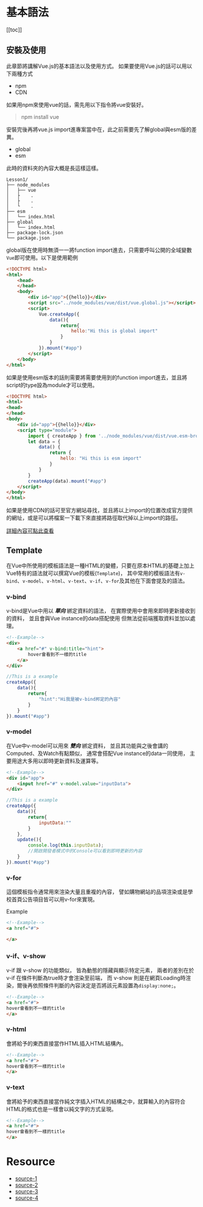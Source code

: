 # 基本語法

[[toc]]

## 安裝及使用

此章節將講解Vue.js的基本語法以及使用方式。
如果要使用Vue.js的話可以用以下兩種方式
- npm
- CDN


如果用npm來使用vue的話，需先用以下指令將vue安裝好。
>npm install vue

安裝完後再將vue.js import進專案當中在，此之前需要先了解global與esm版的差異。
- global
- esm

此時的資料夾的內容大概是長這樣這樣。
```
Lesson1/
├── node_modules
│   ├── vue
│   ├    .
│   ├    .
│   └    .
├── esm
│   └── index.html
├── global
│   └── index.html
├── package-lock.json
└── package.json
```

global版在使用時無須一一將function import進去，只需要呼叫公開的全域變數`Vue`即可使用。以下是使用範例
```html
<!DOCTYPE html>
<html>
    <head>
    </head>
    <body>
        <div id="app">{{hello}}</div>
        <script src="../node_modules/vue/dist/vue.global.js"></script>
        <script>
            Vue.createApp({
                data(){
                    return{
                        hello:"Hi this is global import"
                    }
                }
            }).mount("#app")
        </script>
    </body>
</html>
```

如果是使用esm版本的話則需要將需要使用到的function import進去，並且將script的type設為module才可以使用。
```html
<!DOCTYPE html>
<html>
<head>
</head>
<body>
    <div id="app">{{hello}}</div>
    <script type="module">
        import { createApp } from '../node_modules/vue/dist/vue.esm-browser.js';
        let data = {
            data() {
                return {
                    hello: "Hi this is esm import"
                }
            }
        }
        createApp(data).mount("#app")
    </script>
</body>
</html>
```
如果是使用CDN的話可至官方網站尋找，並且將以上import的位置改成官方提供的網址，或是可以將檔案一下載下來直接將路徑取代掉以上import的路徑。

[詳細內容可點此查看](https://github.com/nptu-cnc/tutorial/tree/main/Vue/Lesson1/)

## Template

在Vue中所使用的模板語法是一種HTML的變體，只要在原本HTML的基礎上加上Vue特有的語法就可以撰寫Vue的模板(`Template`)，
其中常用的模板語法有`v-bind`、`v-model`、`v-html`、`v-text`、`v-if`、`v-for`及其他在下面會提及的語法。
### v-bind 
v-bind是Vue中用以 **_單向_** 綁定資料的語法，
在實際使用中會用來即時更新接收到的資料，
並且會與Vue instance的data搭配使用
但無法從前端獲取資料並加以處理。

```html
<!--Example-->
<div>
    <a href="#" v-bind:title="hint">
        hover會看到不一樣的title
    </a>
</div>
```
```js
//This is a example
createApp({
    data(){
        return{
            "hint":"Hi我是被v-bind邦定的內容"
        }
    }
}).mount("#app")
```
### v-model
在Vue中v-model可以用來 **_雙向_** 綁定資料，
並且其功能與之後會講的Computed、及Watch有點類似，
通常會搭配Vue instance的data一同使用，
主要用途大多用以即時更新資料及運算等。

```html
<!--Example-->
<div id="app">
    <input href="#" v-model.value="inputData">
</div>
```
```js
//This is a example
createApp({
    data(){
        return{
            inputData:""
        }
    },
    update(){
        console.log(this.inputData);
        //開啟開發者模式中的Console可以看到即時更新的內容
    }
}).mount("#app")
```
### v-for 
這個模板指令通常用來渲染大量且重複的內容，
譬如購物網站的品項渲染或是學校首頁公告項目皆可以用v-for來實現。

Example
```html
<!--Example-->
<a href="#">

</a>
```
### v-if、v-show
v-if 跟 v-show 的功能類似，
皆為動態的隱藏與顯示特定元素，
兩者的差別在於 v-if 在條件判斷為true時才會渲染至前端，
而 v-show 則是在網頁Loading時渲染，爾後再依照條件判斷的內容決定是否將該元素設置為`display:none;`。
```html
<!--Example-->
<a href="#">
hover會看到不一樣的title
</a>
```
### v-html
會將給予的東西直接當作HTML插入HTML結構內。
```html
<!--Example-->
<a href="#">
hover會看到不一樣的title
</a>
```
### v-text
會將給予的東西直接當作純文字插入HTML的結構之中，就算輸入的內容符合HTML的格式也是一樣會以純文字的方式呈現。
```html
<!--Example-->
<a href="#">
hover會看到不一樣的title
</a>
```
### 






<h1>Resource</h1>

- [source-1](https://hackmd.io/@CynthiaChuang/Vue-Study-Notes-Contents/%2F%40CynthiaChuang%2FVue-Study-Notes-Unit04%23Computed-%25E8%2588%2587-Watch)
- [source-2](https://book.vue.tw/CH1/1-1-introduction.html)
- [source-3](https://guahsu.io/2018/08/vue-if-with-vue-show-singleton/)
- [source-4](https://www.runoob.com/vue2/)



